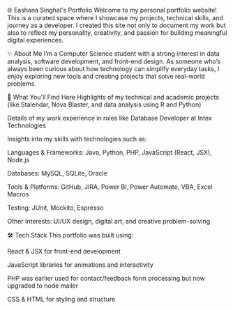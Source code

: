 🌐 Eashana Singhal's Portfolio
Welcome to my personal portfolio website!
This is a curated space where I showcase my projects, technical skills, and journey as a developer. I created this site not only to document my work but also to reflect my personality, creativity, and passion for building meaningful digital experiences.

✨ About Me
I’m a Computer Science student with a strong interest in data analysis, software development, and front-end design. As someone who’s always been curious about how technology can simplify everyday tasks, I enjoy exploring new tools and creating projects that solve real-world problems.

💼 What You'll Find Here
Highlights of my technical and academic projects (like Stalendar, Nova Blaster, and data analysis using R and Python)

Details of my work experience in roles like Database Developer at Intex Technologies

Insights into my skills with technologies such as:

Languages & Frameworks: Java, Python, PHP, JavaScript (React, JSX), Node.js

Databases: MySQL, SQLite, Oracle

Tools & Platforms: GitHub, JIRA, Power BI, Power Automate, VBA, Excel Macros

Testing: JUnit, Mockito, Espresso

Other Interests: UI/UX design, digital art, and creative problem-solving

🛠️ Tech Stack
This portfolio was built using:

React & JSX for front-end development

JavaScript libraries for animations and interactivity

PHP was earlier used for  contact/feedback form processing but now upgraded to node mailer

CSS & HTML for styling and structure